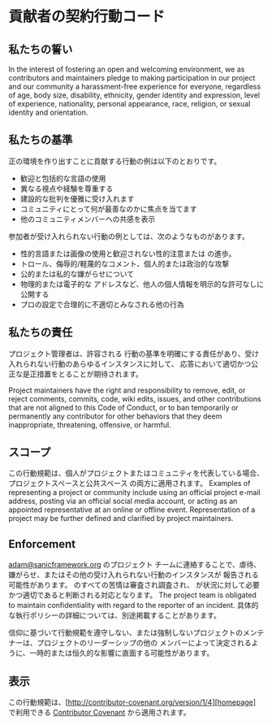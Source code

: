 # 貢献者の契約行動コード

## 私たちの誓い

In the interest of fostering an open and welcoming environment, we as
contributors and maintainers pledge to making participation in our project and
our community a harassment-free experience for everyone, regardless of age, body
size, disability, ethnicity, gender identity and expression, level of experience,
nationality, personal appearance, race, religion, or sexual identity and
orientation.

## 私たちの基準

正の環境を作り出すことに貢献する行動の例は以下のとおりです。

- 歓迎と包括的な言語の使用
- 異なる視点や経験を尊重する
- 建設的な批判を優雅に受け入れます
- コミュニティにとって何が最善なのかに焦点を当てます
- 他のコミュニティメンバーへの共感を表示

参加者が受け入れられない行動の例としては、次のようなものがあります。

- 性的言語または画像の使用と歓迎されない性的注意または
  の進歩。
- トロール、侮辱的/軽蔑的なコメント、個人的または政治的な攻撃
- 公的または私的な嫌がらせについて
- 物理的または電子的な
  アドレスなど、他人の個人情報を明示的な許可なしに公開する
- プロの設定で合理的に不適切とみなされる他の行為

## 私たちの責任

プロジェクト管理者は、許容される
行動の基準を明確にする責任があり、受け入れられない行動のあらゆるインスタンスに対して、
応答において適切かつ公正な是正措置をとることが期待されます。

Project maintainers have the right and responsibility to remove, edit, or
reject comments, commits, code, wiki edits, issues, and other contributions
that are not aligned to this Code of Conduct, or to ban temporarily or
permanently any contributor for other behaviors that they deem inappropriate,
threatening, offensive, or harmful.

## スコープ

この行動規範は、個人がプロジェクトまたはコミュニティを代表している場合、プロジェクトスペースと公共スペース
の両方に適用されます。 Examples of
representing a project or community include using an official project e-mail
address, posting via an official social media account, or acting as an appointed
representative at an online or offline event. Representation of a project may be
further defined and clarified by project maintainers.

## Enforcement

adam@sanicframework.org のプロジェクト チームに連絡することで、虐待、嫌がらせ、またはその他の受け入れられない行動のインスタンスが
報告される可能性があります。
のすべての苦情は審査され調査され、
が状況に対して必要かつ適切であると判断される対応となります。 The project team is
obligated to maintain confidentiality with regard to the reporter of an incident.
具体的な執行ポリシーの詳細については、別途掲載することがあります。

信仰に基づいて行動規範を遵守しない、または強制しないプロジェクトのメンテナーは、プロジェクトのリーダーシップの他の
メンバーによって決定されるように、一時的または恒久的な影響に直面する可能性があります。

## 表示

この行動規範は、[http://contributor-covenant.org/version/1/4][homepage]
で利用できる [Contributor Covenant][version] から適用されます。

[homepage]: http://contributor-covenant.org
[version]: http://contributor-covenant.org/version/1/4/
